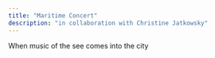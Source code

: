```yaml
---
title: "Maritime Concert"
description: "in collaboration with Christine Jatkowsky"
---
```

When music of the see comes into the city
